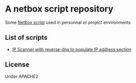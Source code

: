 # A netbox script repository

Some [Netbox script]() used in personnal or project environments


## List of scripts

- [IP Scanner with reverse-dns to populate IP address section](./scripts/ipscanner.py)

## License

Under APACHE2